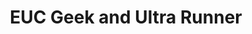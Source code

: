 ---
layout: grid
title: EUC Geek and Ultra Runner
description: >
  Welcome to bretty.me.uk. If you would like to contact me then please feel free to use [this](/contact) form.
---